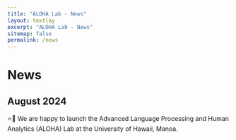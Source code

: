 ```yaml
---
title: "ALOHA Lab - News"
layout: textlay
excerpt: "ALOHA Lab - News"
sitemap: false
permalink: /news
---
```


# News

## August 2024
⭐🎉 We are happy to launch the Advanced Language Processing and Human Analytics (ALOHA) Lab at the University of Hawaii, Manoa.


